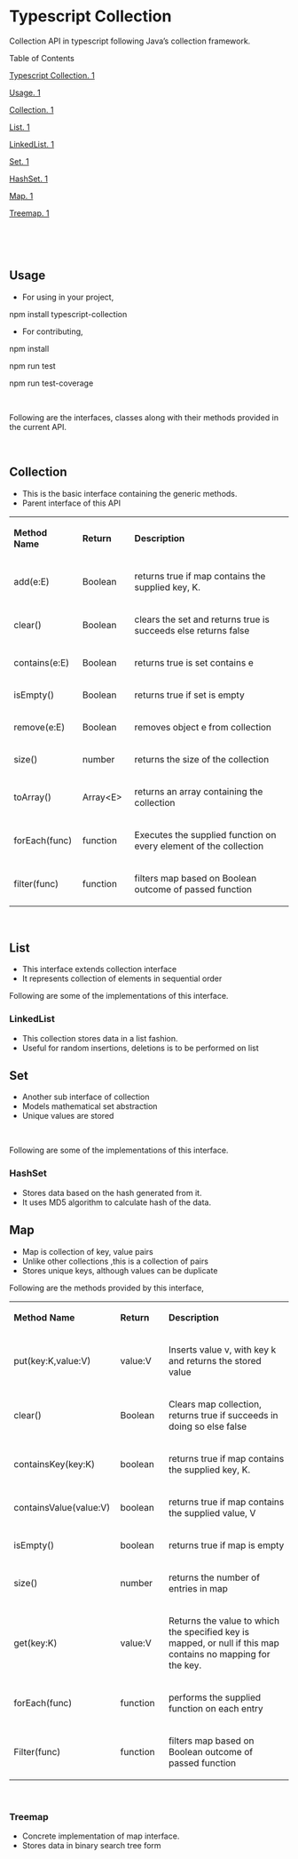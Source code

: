 <h1><a name="_Toc462579159"></a>Typescript Collection</h1>
<p>Collection API in typescript following Java&rsquo;s collection framework.</p>
<p>Table of Contents</p>
<p><a href="#_Toc462579159">Typescript Collection. 1</a></p>
<p><a href="#_Toc462579160">Usage. 1</a></p>
<p><a href="#_Toc462579161">Collection. 1</a></p>
<p><a href="#_Toc462579162">List. 1</a></p>
<p><a href="#_Toc462579163">LinkedList. 1</a></p>
<p><a href="#_Toc462579164">Set. 1</a></p>
<p><a href="#_Toc462579165">HashSet. 1</a></p>
<p><a href="#_Toc462579166">Map. 1</a></p>
<p><a href="#_Toc462579167">Treemap. 1</a></p>
<p>&nbsp;</p>
<p>&nbsp;</p>
<h2><a name="_Toc462579160"></a>Usage</h2>
<ul>
<li>For using in your project,</li>
</ul>
<p>npm install typescript-collection</p>
<ul>
<li>For contributing,</li>
</ul>
<p>npm install</p>
<p>npm run test</p>
<p>npm run test-coverage</p>
<p>&nbsp;</p>
<p>Following are the interfaces, classes along with their methods provided in the current API.</p>
<p>&nbsp;</p>
<h2><a name="_Toc462579161"></a>Collection</h2>
<ul>
<li>This is the basic interface containing the generic methods.</li>
<li>Parent interface of this API</li>
</ul>
<table width="640">
<tbody>
<tr>
<td width="111">
<p><strong>Method Name</strong></p>
</td>
<td width="84">
<p><strong>Return </strong></p>
</td>
<td width="445">
<p><strong>Description</strong></p>
</td>
</tr>
<tr>
<td width="111">
<p>add(e:E)</p>
</td>
<td width="84">
<p>Boolean</p>
</td>
<td width="445">
<p>returns true if map contains the supplied key, K.</p>
</td>
</tr>
<tr>
<td width="111">
<p>clear()</p>
</td>
<td width="84">
<p>Boolean</p>
</td>
<td width="445">
<p>clears the set and returns true is succeeds else returns false</p>
</td>
</tr>
<tr>
<td width="111">
<p>contains(e:E)</p>
</td>
<td width="84">
<p>Boolean</p>
</td>
<td width="445">
<p>returns true is set contains e</p>
</td>
</tr>
<tr>
<td width="111">
<p>isEmpty()</p>
</td>
<td width="84">
<p>Boolean</p>
</td>
<td width="445">
<p>returns true if set is empty</p>
</td>
</tr>
<tr>
<td width="111">
<p>remove(e:E)</p>
</td>
<td width="84">
<p>Boolean</p>
</td>
<td width="445">
<p>removes object e from collection</p>
</td>
</tr>
<tr>
<td width="111">
<p>size()</p>
</td>
<td width="84">
<p>number</p>
</td>
<td width="445">
<p>returns the size of the collection</p>
</td>
</tr>
<tr>
<td width="111">
<p>toArray()</p>
</td>
<td width="84">
<p>Array&lt;E&gt;</p>
</td>
<td width="445">
<p>returns an array containing the collection</p>
</td>
</tr>
<tr>
<td width="111">
<p>forEach(func)</p>
</td>
<td width="84">
<p>function</p>
</td>
<td width="445">
<p>Executes the supplied function on every element of the collection</p>
</td>
</tr>
<tr>
<td width="111">
<p>filter(func)</p>
</td>
<td width="84">
<p>function</p>
</td>
<td width="445">
<p>filters map based on Boolean outcome of passed function</p>
</td>
</tr>
</tbody>
</table>
<p>&nbsp;</p>
<h2><a name="_Toc462579162"></a>List</h2>
<ul>
<li>This interface extends collection interface</li>
<li>It represents collection of elements in sequential order</li>
</ul>
<p>Following are some of the implementations of this interface.</p>
<h3><a name="_Toc462579163"></a>LinkedList</h3>
<ul>
<li>This collection stores data in a list fashion.</li>
<li>Useful for random insertions, deletions is to be performed on list</li>
</ul>
<h2><a name="_Toc462579164"></a>Set</h2>
<ul>
<li>Another sub interface of collection</li>
<li>Models mathematical set abstraction</li>
<li>Unique values are stored</li>
</ul>
<p>&nbsp;</p>
<p>Following are some of the implementations of this interface.</p>
<h3><a name="_Toc462579165"></a>HashSet</h3>
<ul>
<li>Stores data based on the hash generated from it.</li>
<li>It uses MD5 algorithm to calculate hash of the data.</li>
</ul>
<h2><a name="_Toc462579166"></a>Map</h2>
<ul>
<li>Map is collection of key, value pairs</li>
<li>Unlike other collections ,this is a collection of pairs</li>
<li>Stores unique keys, although values can be duplicate</li>
</ul>
<p>Following are the methods provided by this interface,</p>
<table>
<tbody>
<tr>
<td width="186">
<p><strong>Method Name</strong></p>
</td>
<td width="106">
<p><strong>Return </strong></p>
</td>
<td width="667">
<p><strong>Description</strong></p>
</td>
</tr>
<tr>
<td width="186">
<p>put(key:K,value:V)</p>
</td>
<td width="106">
<p>value:V</p>
</td>
<td width="667">
<p>Inserts value v, with key k and returns the stored value</p>
</td>
</tr>
<tr>
<td width="186">
<p>clear()</p>
</td>
<td width="106">
<p>Boolean</p>
</td>
<td width="667">
<p>Clears map collection, returns true if succeeds in doing so else false</p>
</td>
</tr>
<tr>
<td width="186">
<p>containsKey(key:K)</p>
</td>
<td width="106">
<p>boolean</p>
</td>
<td width="667">
<p>returns true if map contains the supplied key, K.</p>
</td>
</tr>
<tr>
<td width="186">
<p>containsValue(value:V)</p>
</td>
<td width="106">
<p>boolean</p>
</td>
<td width="667">
<p>returns true if map contains the supplied value, V</p>
</td>
</tr>
<tr>
<td width="186">
<p>isEmpty()</p>
</td>
<td width="106">
<p>boolean</p>
</td>
<td width="667">
<p>returns true if map is empty</p>
</td>
</tr>
<tr>
<td width="186">
<p>size()</p>
</td>
<td width="106">
<p>number</p>
</td>
<td width="667">
<p>returns the number of entries in map</p>
</td>
</tr>
<tr>
<td width="186">
<p>get(key:K)</p>
</td>
<td width="106">
<p>value:V</p>
</td>
<td width="667">
<p>Returns the value to which the specified key is mapped, or null if this map contains no mapping for the key.</p>
</td>
</tr>
<tr>
<td width="186">
<p>forEach(func)</p>
</td>
<td width="106">
<p>function</p>
</td>
<td width="667">
<p>performs the supplied function on each entry</p>
</td>
</tr>
<tr>
<td width="186">
<p>Filter(func)</p>
</td>
<td width="106">
<p>function</p>
</td>
<td width="667">
<p>filters map based on Boolean outcome of passed function</p>
</td>
</tr>
</tbody>
</table>
<p>&nbsp;</p>
<h3><a name="_Toc462579167"></a>Treemap</h3>
<ul>
<li>Concrete implementation of map interface.</li>
<li>Stores data in binary search tree form</li>
</ul>
<p>&nbsp;</p>
<p>&nbsp;</p>

